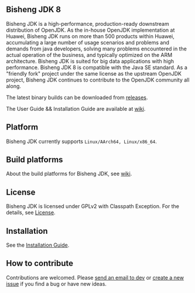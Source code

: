 ## Bisheng JDK 8

Bisheng JDK is a high-performance, production-ready downstream distribution of OpenJDK. As the in-house OpenJDK implementation at Huawei, Bisheng JDK runs on more than 500 products within Huawei, accumulating a large number of usage scenarios and problems and demands from java developers, solving many problems encountered in the actual operation of the business, and typically optimized on the ARM architecture. Bisheng JDK is suited for big data applications with high performance. Bisheng JDK 8 is compatible with the Java SE standard. As a "friendly fork" project under the same license as the upstream OpenJDK project, Bisheng JDK continues to contribute to the OpenJDK community all along.

The latest binary builds can be downloaded from [releases](https://www.hikunpeng.com/en/developer/devkit/compiler?data=JDK).

The User Guide && Installation Guide are available at [wiki](https://gitee.com/openeuler/bishengjdk-8/wikis/Home?sort_id=2879418).

## Platform

Bisheng JDK currently supports `Linux/AArch64, Linux/x86_64`.

## Build platforms

About the build platforms for Bisheng JDK, see [wiki](https://gitee.com/openeuler/bishengjdk-8/wikis/Bisheng%20JDK%208%20Source%20Code%20Building%20Description?sort_id=3919536).

## License

Bisheng JDK is licensed under GPLv2 with Classpath Exception. For the details, see [License](https://gitee.com/openeuler/bishengjdk-8/blob/master/LICENSE).

## Installation

See the [Installation Guide](https://gitee.com/openeuler/bishengjdk-8/wikis/Bisheng%20JDK%208%20Installation%20Guide?sort_id=2879414).

## How to contribute

Contributions are welcomed. Please [send an email to dev](https://openeuler.org/zh/community/mailing-list) or [create a new issue](https://gitee.com/openeuler/bishengjdk-8/issues) if you find a bug or have new ideas.
